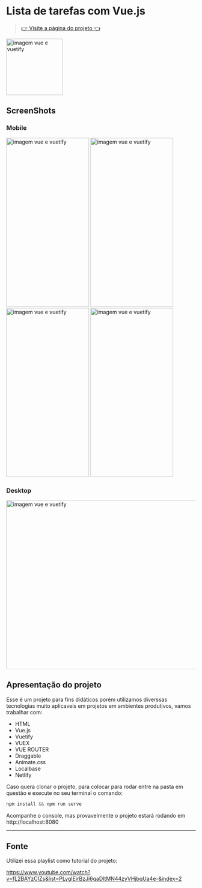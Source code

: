 # Lista de tarefas com Vue.js

> [👉 Visite a página do projeto 👈](https://todo-app-samucatezu.netlify.app/)
<img src="https://user-images.githubusercontent.com/44410208/127399567-ee45cb10-9296-4f1d-bb30-da736c748972.png" alt="imagem vue e vuetify" height="150" />

## ScreenShots
### Mobile
<div>
  <img src="https://user-images.githubusercontent.com/44410208/132055630-34093bbd-e25a-4607-97b4-1e2e3f0a8166.png" alt="imagem vue e vuetify" width="220" height="450" />
<img src="https://user-images.githubusercontent.com/44410208/132055841-8c17f004-abd6-4408-aa69-49e7c1822e45.png" alt="imagem vue e vuetify" width="220" height="450" />
<img src="https://user-images.githubusercontent.com/44410208/132056946-98b3f944-4b00-4009-9870-ac265b399804.png" alt="imagem vue e vuetify" width="220" height="450" />
<img src="https://user-images.githubusercontent.com/44410208/132055834-2b0d6bdf-a4bb-4406-b428-8859a5cd87e2.png" alt="imagem vue e vuetify" width="220" height="450" />
</div>

### Desktop
<img src="https://user-images.githubusercontent.com/44410208/132057176-8fb917fa-ec78-4d58-b259-7b0b885affd9.png" alt="imagem vue e vuetify" width="890" height="450" />


## Apresentação do projeto
Esse é um projeto para fins didáticos porém utilizamos diverssas tecnologias muito aplicaveis em projetos em ambientes produtivos, vamos trabalhar com:

- HTML
- Vue.js
- Vuetify
- VUEX
- VUE ROUTER
- Draggable
- Animate.css
- Localbase
- Netlify

Caso quera clonar o projeto, para colocar para rodar entre na pasta em questão e execute no seu terminal o comando:
~~~javascript
npm install && npm run serve
~~~
Acompanhe o console, mas provavelmente o projeto estará rodando em http://localhost:8080

<hr>

## Fonte

Utilizei essa playlist como tutorial do projeto:

https://www.youtube.com/watch?v=fL2BAYzCIZs&list=PLygIEirBzJi6qaDltMN44zyVHjbqUa4e-&index=2
